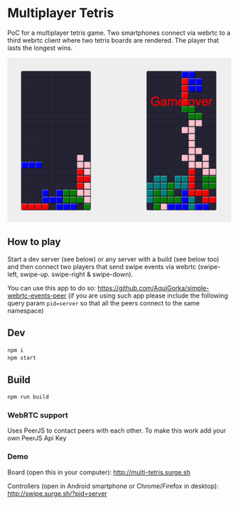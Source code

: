 # Multiplayer Tetris

PoC for a multiplayer tetris game. Two smartphones connect via webrtc to a third webrtc client where two tetris boards are rendered. The player that lasts the longest wins.

![Multiplayer Tetris screenshot](https://raw.githubusercontent.com/AquiGorka/multiplayer-tetris/master/static/screenshot.png)


## How to play

Start a dev server (see below) or any server with a build (see below too) and then connect two players that send swipe events via webrtc (swipe-left, swipe-up. swipe-right & swipe-down).

You can use this app to do so: https://github.com/AquiGorka/simple-webrtc-events-peer (if you are using such app please include the following query param ```pid=server``` so that all the peers connect to the same namespace)


## Dev
```sh
npm i
npm start
```


## Build
```sh
npm run build
```


### WebRTC support

Uses PeerJS to contact peers with each other. To make this work add your own PeerJS Api Key


### Demo

Board (open this in your computer): http://multi-tetris.surge.sh

Controllers (open in Android smartphone or Chrome/Firefox in desktop): http://swipe.surge.sh/?pid=server
